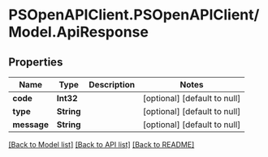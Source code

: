 
# PSOpenAPIClient.PSOpenAPIClient/Model.ApiResponse

## Properties

Name | Type | Description | Notes
------------ | ------------- | ------------- | -------------
**code** | **Int32** |  | [optional] [default to null]
**type** | **String** |  | [optional] [default to null]
**message** | **String** |  | [optional] [default to null]

[[Back to Model list]](../README.md#documentation-for-models)
[[Back to API list]](../README.md#documentation-for-api-endpoints)
[[Back to README]](../README.md)

